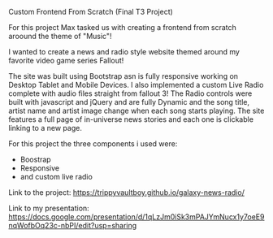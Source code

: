 Custom Frontend From Scratch (Final T3 Project)

For this project Max tasked us with creating a frontend from scratch aroound the theme of "Music"!

I wanted to create a news and radio style website themed around my favorite video game series Fallout!

The site was built using Bootstrap asn is fully responsive working on Desktop Tablet and Mobile Devices.
I also implemented a custom Live Radio complete with audio files straight from fallout 3! The Radio controls
were built with javascript and jQuery and are fully Dynamic and the song title, artist name and artist image
change when each song starts playing. The site features a full page of in-universe news stories and each
one is clickable linking to a new page.

For this project the three components i used were:
- Boostrap
- Responsive
- and custom live radio

Link to the project:
https://trippyvaultboy.github.io/galaxy-news-radio/

Link to my presentation:
https://docs.google.com/presentation/d/1qLzJm0iSk3mPAJYmNucx1y7oeE9nqWofbOq23c-nbPI/edit?usp=sharing